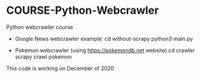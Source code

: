# COURSE-Python-Webcrawler
Python webcrawler course

- Google News webcrawler example:
  cd without-scrapy
  python3 main.py

- Pokemon webcrawler (using https://pokemondb.net website)
  cd crawler
  scrapy crawl pokemon

This code is working on December of 2020